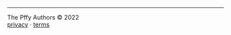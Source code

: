 <br/><br/>
<hr>
The Pffy Authors &copy; 2022<br/>
<a target="_blank" href="https://a.pffy.dev/about/privacy/">privacy</a> &middot; <a  target="_blank" href="https://a.pffy.dev/about/terms/">terms</a>
